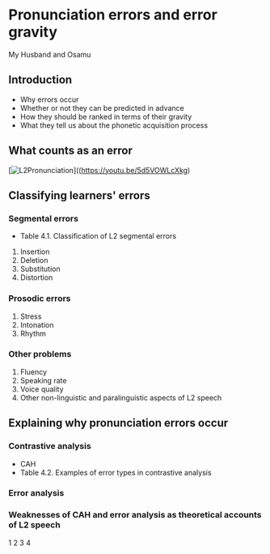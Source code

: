 # Pronunciation errors and error gravity
My Husband and Osamu

## Introduction
+ Why errors occur
+ Whether or not they can be predicted in advance
+ How they should be ranked in terms of their gravity
+ What they tell us about the phonetic acquisition process

## What counts as an error
[![L2Pronunciation](Japanese)]((https://youtu.be/5d5VOWLcXkg)



## Classifying learners' errors 


### Segmental errors 
+ Table 4.1. Classification of L2 segmental errors 
 1.	Insertion 
 2.	Deletion 
 3.	Substitution 
 4.	Distortion 

### Prosodic errors 
1. Stress
2. Intonation
3. Rhythm

### Other problems
1. Fluency 
2. Speaking rate
3. Voice quality 
4. Other non-linguistic and paralinguistic aspects of L2 speech 


## Explaining why pronunciation errors occur 

### Contrastive analysis 
+ CAH
+ Table 4.2. Examples of error types in contrastive analysis 

### Error analysis 

### Weaknesses of CAH and error analysis as theoretical accounts of L2 speech 
1
2
3
4
### 
